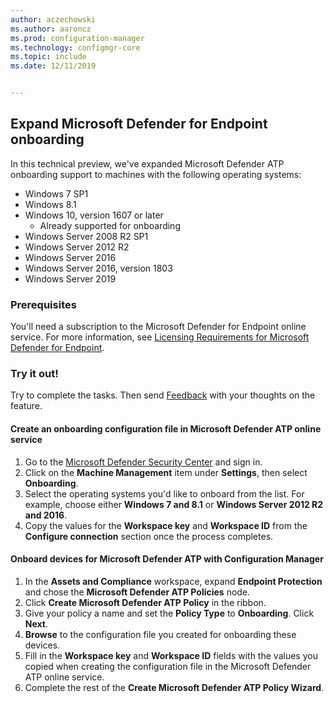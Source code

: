 ```yaml
---
author: aczechowski
ms.author: aaroncz
ms.prod: configuration-manager
ms.technology: configmgr-core
ms.topic: include
ms.date: 12/11/2019


---
```


## <a name="bkmk_atp"></a> Expand Microsoft Defender for Endpoint onboarding

In this technical preview, we've expanded Microsoft Defender ATP onboarding support to machines with the following operating systems:

- Windows 7 SP1
- Windows 8.1
- Windows 10, version 1607 or later
   - Already supported for onboarding
- Windows Server 2008 R2 SP1
- Windows Server 2012 R2
- Windows Server 2016
- Windows Server 2016, version 1803
- Windows Server 2019

### Prerequisites

 You'll need a subscription to the Microsoft Defender for Endpoint online service. For more information, see [Licensing Requirements for Microsoft Defender for Endpoint](/windows/security/threat-protection/microsoft-defender-atp/minimum-requirements#licensing-requirements).


### Try it out!

Try to complete the tasks. Then send [Feedback](../../../../understand/product-feedback.md) with your thoughts on the feature.

#### Create an onboarding configuration file in Microsoft Defender ATP online service

1. Go to the [Microsoft Defender Security Center](https://securitycenter.windows.com/) and sign in.
1. Click on the **Machine Management** item under **Settings**, then select **Onboarding**.
1. Select the operating systems you'd like to onboard from the list. For example, choose either **Windows 7 and 8.1** or **Windows Server 2012 R2 and 2016**.
1. Copy the values for the **Workspace key** and **Workspace ID** from the **Configure connection** section once the process completes.

#### Onboard devices for Microsoft Defender ATP with Configuration Manager

1. In the **Assets and Compliance** workspace, expand **Endpoint Protection** and chose the **Microsoft Defender ATP Policies** node.
1. Click **Create Microsoft Defender ATP Policy** in the ribbon.
1. Give your policy a name and set the **Policy Type** to **Onboarding**. Click **Next**.
1. **Browse** to the configuration file you created for onboarding these devices.
1. Fill in the **Workspace key** and **Workspace ID** fields with the values you copied when creating the configuration file in the Microsoft Defender ATP online service.
1. Complete the rest of the **Create Microsoft Defender ATP Policy Wizard**.